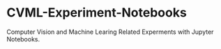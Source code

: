 # CVML-Experiment-Notebooks
Computer Vision and Machine Learing Related Experments with Jupyter Notebooks.
